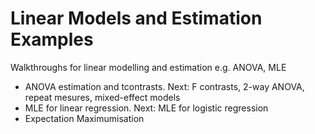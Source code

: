 # Linear Models and Estimation Examples
Walkthroughs for linear modelling and estimation e.g. ANOVA, MLE

- ANOVA estimation and tcontrasts. Next: F contrasts, 2-way ANOVA, repeat mesures, mixed-effect models
- MLE for linear regression. Next: MLE for logistic regression
- Expectation Maximumisation

